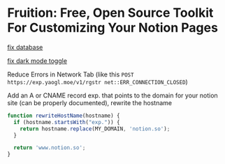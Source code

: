 # Fruition: Free, Open Source Toolkit For Customizing Your Notion Pages

[fix database](https://github.com/stephenou/fruitionsite/pull/243)

[fix dark mode toggle]()

[]() 
Reduce Errors in Network Tab
(like this `POST https://exp.yaogl.moe/v1/rgstr net::ERR_CONNECTION_CLOSED`)

Add an A or CNAME record exp. that points to the domain for your notion site (can be properly documented), rewrite the hostname

```javascript
function rewriteHostName(hostname) {
  if (hostname.startsWith("exp.")) {
    return hostname.replace(MY_DOMAIN, 'notion.so');
  }

  return 'www.notion.so';
}
```

